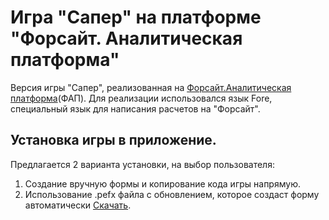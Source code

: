 # Игра "Сапер" на платформе "Форсайт. Аналитическая платформа"

Версия игры "Сапер", реализованная на [Форсайт.Аналитическая платформа](https://www.fsight.ru/download/)(ФАП). 
Для реализации использовался язык Fore, специальный язык для написания расчетов на "Форсайт".

## Установка игры в приложение.

Предлагается 2 варианта установки, на выбор пользователя:

1. Создание вручную формы и копирование кода игры напрямую.
2. Использование .pefx файла с обновлением, которое создаст форму автоматически [Скачать](https://github.com/DarkwingDuck48/mineswapper/raw/master/%D0%A1%D0%B0%D0%BF%D0%B5%D1%80.pefx).




